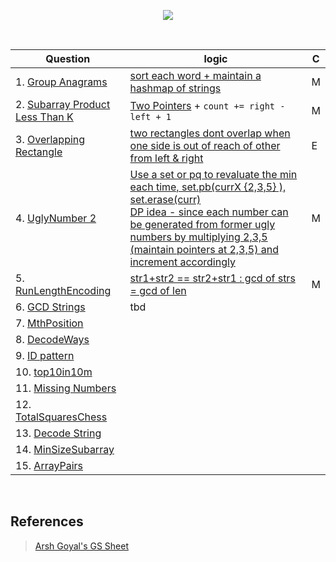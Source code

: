 <p align="center">
<img src="https://about.gitlab.com/images/case_study_logos/GSsignature_Blue.png" >
</p>

<br/>


| Question      | logic       | C |
| -----------   | ----------- | - |
| 1. [Group Anagrams ](https://leetcode.com/problems/group-anagrams/)        | [sort each word + maintain a hashmap of strings](1.GroupAnagram.md)     | M |
| 2. [Subarray Product Less Than K](https://leetcode.com/problems/subarray-product-less-than-k/)    | [Two Pointers](2.SubArrayProductLessthanK.md) + ```count += right - left + 1```        | M |
| 3. [Overlapping Rectangle](https://leetcode.com/problems/rectangle-overlap/) | [two rectangles dont overlap when one side is out of reach of other from left & right](4.OverLappingRectangle.md) | E |
| 4. [UglyNumber 2 ](https://leetcode.com/problems/ugly-number-ii/) | [Use a set or pq to revaluate the min each time, set.pb(currX {2,3,5} ), set.erase(curr) <br/> DP idea - since each number can be generated from former ugly numbers by multiplying 2,3,5 (maintain pointers at 2,3,5) and increment accordingly ](3.UglyNumbers.md) | M |
| 5. [RunLengthEncoding](https://leetcode.com/problems/string-compression/) | [ str1+str2 == str2+str1 : gcd of strs = gcd of len ](5.gcdStrings.md) | M |
| 6. [GCD Strings](https://leetcode.com/problems/greatest-common-divisor-of-strings/) | tbd | |
| 7. [MthPosition](https://practice.geeksforgeeks.org/problems/find-the-position-of-m-th-item1723/1/) || |
| 8. [DecodeWays](https://leetcode.com/problems/decode-ways/) || |
| 9. [ID pattern](https://practice.geeksforgeeks.org/problems/number-following-a-pattern3126/1) || |
| 10. [top10in10m](https://leetcode.com/problems/kth-largest-element-in-an-array/) | | |
| 11. [Missing Numbers](https://practice.geeksforgeeks.org/problems/find-missing-and-repeating2512/1/) || |
| 12. [TotalSquaresChess](https://practice.geeksforgeeks.org/problems/squares-in-nn-chessboard1801/1) || |
| 13. [Decode String](https://practice.geeksforgeeks.org/problems/decode-the-string2444/1) | | |
| 14. [MinSizeSubarray](https://leetcode.com/problems/minimum-size-subarray-sum/) | | |
| 15. [ArrayPairs](https://leetcode.com/problems/check-if-array-pairs-are-divisible-by-k/) | | |

<br>

## References 
> [Arsh Goyal's GS Sheet](https://docs.google.com/document/d/e/2PACX-1vRgrSl5zCl8P92F0qNuJyDF9v8aqfNd1UB9fQWTb-_aohzhPbZ0GOVbXvfnGHgzbWWdkf9gr7ZgM0lj/pub) 
